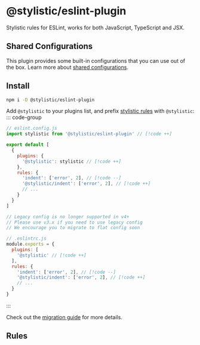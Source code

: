 # @stylistic/eslint-plugin

Stylistic rules for ESLint, works for both JavaScript, TypeScript and JSX.

## Shared Configurations

This plugin provides some built-in configurations that you can use out of the box. Learn more about [shared configurations](/guide/config-presets).

## Install

```sh
npm i -D @stylistic/eslint-plugin
```

Add `@stylistic` to your plugins list, and prefix [stylistic rules](#rules) with `@stylistic`:
::: code-group

```js [Flat Config]
// eslint.config.js
import stylistic from '@stylistic/eslint-plugin' // [!code ++]

export default [
  {
    plugins: {
      '@stylistic': stylistic // [!code ++]
    },
    rules: {
      'indent': ['error', 2], // [!code --]
      '@stylistic/indent': ['error', 2], // [!code ++]
      // ...
    }
  }
]
```

```js [Legacy Config]
// Legacy config is no longer supported in v4+
// Please use v3.x if you need to use legacy config
// We encourage you to migrate to flat config soon

// .eslintrc.js
module.exports = {
  plugins: [
    '@stylistic' // [!code ++]
  ],
  rules: {
    'indent': ['error', 2], // [!code --]
    '@stylistic/indent': ['error', 2], // [!code ++]
    // ...
  }
}
```

:::

Check out the [migration guide](/guide/migration) for more details.

## Rules

<RuleList package="default" />
